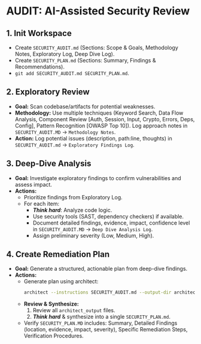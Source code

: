 # AUDIT: AI-Assisted Security Review

## 1. Init Workspace
- Create `SECURITY_AUDIT.md` (Sections: Scope & Goals, Methodology Notes, Exploratory Log, Deep Dive Log).
- Create `SECURITY_PLAN.md` (Sections: Summary, Findings & Recommendations).
- `git add SECURITY_AUDIT.md SECURITY_PLAN.md`.

## 2. Exploratory Review
- **Goal:** Scan codebase/artifacts for potential weaknesses.
- **Methodology:** Use multiple techniques (Keyword Search, Data Flow Analysis, Component Review [Auth, Session, Input, Crypto, Errors, Deps, Config], Pattern Recognition [OWASP Top 10]). Log approach notes in `SECURITY_AUDIT.MD` -> `Methodology Notes`.
- **Action:** Log potential issues (description, path:line, thoughts) in `SECURITY_AUDIT.md` -> `Exploratory Findings Log`.

## 3. Deep-Dive Analysis
- **Goal:** Investigate exploratory findings to confirm vulnerabilities and assess impact.
- **Actions:**
    - Prioritize findings from Exploratory Log.
    - For each item:
        - ***Think hard***: Analyze code logic.
        - Use security tools (SAST, dependency checkers) if available.
        - Document detailed findings, evidence, impact, confidence level in `SECURITY_AUDIT.MD` -> `Deep Dive Analysis Log`.
        - Assign preliminary severity (Low, Medium, High).

## 4. Create Remediation Plan
- **Goal:** Generate a structured, actionable plan from deep-dive findings.
- **Actions:**
    - Generate plan using architect:
        ```bash
        architect --instructions SECURITY_AUDIT.md --output-dir architect_output --model gemini-2.5-flash-preview-04-17 --model gemini-2.5-pro-preview-03-25 --model gpt-4.1 ./
        ```
    - **Review & Synthesize:**
        1. Review all `architect_output` files.
        2. ***Think hard*** & synthesize into a single `SECURITY_PLAN.md`.
    - Verify `SECURITY_PLAN.MD` includes: Summary, Detailed Findings (location, evidence, impact, severity), Specific Remediation Steps, Verification Procedures.

